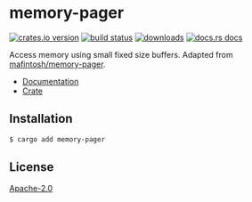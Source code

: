 # memory-pager
[![crates.io version][1]][2] [![build status][3]][4]
[![downloads][5]][6] [![docs.rs docs][7]][8]

Access memory using small fixed size buffers. Adapted from
[mafintosh/memory-pager](https://github.com/mafintosh/memory-pager).

- [Documentation][8]
- [Crate][2]

## Installation
```sh
$ cargo add memory-pager
```

## License
[Apache-2.0](./LICENSE)

[1]: https://img.shields.io/crates/v/memory-pager.svg?style=flat-square
[2]: https://crates.io/crate/memory-pager
[3]: https://img.shields.io/travis/datrs/memory-pager.svg?style=flat-square
[4]: https://travis-ci.org/datrs/memory-pager
[5]: https://img.shields.io/crates/d/memory-pager.svg?style=flat-square
[6]: https://crates.io/crates/memory-pager
[7]: https://docs.rs/memory-pager/badge.svg
[8]: https://docs.rs/memory-pager
